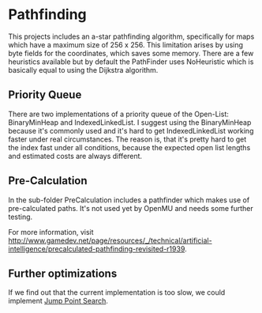 ﻿# Pathfinding

This projects includes an a-star pathfinding algorithm, specifically for maps
which have a maximum size of 256 x 256. This limitation arises by using byte
fields for the coordinates, which saves some memory.
There are a few heuristics available but by default the PathFinder uses NoHeuristic
which is basically equal to using the Dijkstra algorithm.

## Priority Queue

There are two implementations of a priority queue of the Open-List: BinaryMinHeap
and IndexedLinkedList.
I suggest using the BinaryMinHeap because it's commonly used and it's hard to get
IndexedLinkedList working faster under real circumstances.
The reason is, that it's pretty hard to get the index fast under all conditions,
because the expected open list lengths and estimated costs are always different.

## Pre-Calculation

In the sub-folder PreCalculation includes a pathfinder which makes use of
pre-calculated paths. It's not used yet by OpenMU and needs some further testing.

For more information, visit <http://www.gamedev.net/page/resources/_/technical/artificial-intelligence/precalculated-pathfinding-revisited-r1939>.

## Further optimizations

If we find out that the current implementation is too slow, we could implement
[Jump Point Search](http://www.gdcvault.com/play/1022094/JPS-Over-100x-Faster-than).
